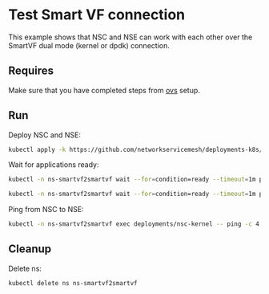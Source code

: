# Test Smart VF connection

This example shows that NSC and NSE can work with each other over the SmartVF dual mode (kernel or dpdk) connection.

## Requires

Make sure that you have completed steps from [ovs](../../ovs) setup.

## Run

Deploy NSC and NSE:
```bash
kubectl apply -k https://github.com/networkservicemesh/deployments-k8s/examples/use-cases/SmartVF2SmartVF?ref=a67c03c99d4f1ccb060c1f2a57421256af2333e1
```

Wait for applications ready:
```bash
kubectl -n ns-smartvf2smartvf wait --for=condition=ready --timeout=1m pod -l app=nsc-kernel
```
```bash
kubectl -n ns-smartvf2smartvf wait --for=condition=ready --timeout=1m pod -l app=nse-kernel
```

Ping from NSC to NSE:
```bash
kubectl -n ns-smartvf2smartvf exec deployments/nsc-kernel -- ping -c 4 172.16.1.100
```

## Cleanup

Delete ns:
```bash
kubectl delete ns ns-smartvf2smartvf
```
